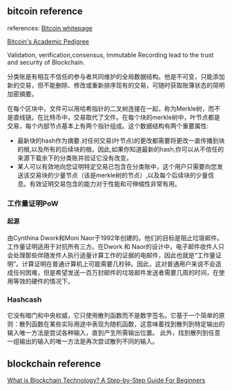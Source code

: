 ## bitcoin reference
references:
[Bitcoin whitepage](https://bitcoin.org/bitcoin.pdf)

[Bitcoin's Academic Pedigree](https://queue.acm.org/detail.cfm?id=3136559)

Validation, verification,consensus, Immutable Recording lead to the trust and security of Blockchain.

分类账是有相互不信任的参与者共同维护的全局数据结构。他是不可变，只能添加新的交易，但不能删除、修改或重新排序现有的交易，可随时获取账簿状态的简明加密摘要。

在每个区块中，文件可以用哈希指针的二叉树连接在一起，称为Merkle树，而不是直线链。在比特币中，交易取代了文件。在每个块的merkle树中，叶节点都是交易，每个内部节点基本上有两个指针组成。这个数据结构有两个重要属性:
- 最新块的hash作为摘要.对任何交易(叶节点)的更改都需要将更改一直传播到块的根,以及所有的后续块的根。因此,如果你知道最新的hash,你可以从不信任的来源下载余下的分类账并验证它没有改变。
- 某人可以有效地向您证明特定交易已包含在分类账中，这个用户只需要向您发送该交易块的少量节点（该是merkle树的节点）,以及每个后续块的少量信息。有效证明交易包含的能力对于性能和可伸缩性非常有用。


### 工作量证明PoW
#### 起源
   由Cynthina Dwork和Moni Naor于1992年创建的。他们的目标是阻止垃圾邮件。工作量证明适用于对抗所有三方。在Dwork 和 Naor的设计中，电子邮件收件人只会处理那些伴随发件人执行适量计算工作的证据的电邮件，因此也就是“工作量证明”。计算证明在普通计算机上可能需要几秒钟。因此，这对普通用户来说不会造成任何困难，但是希望发送一百万封邮件的垃圾邮件发送者需要几周的时间，在使用等效的硬件的情况下。

### Hashcash
   它没有暗门和中央权威，它只使用散列函数而不是数字签名。它基于一个简单的原则：散列函数在某些实际用途中表现为随机函数，这意味着找到散列到特定输出的输入唯一方法是尝试各种输入，直到产生所需输出位置。
   此外，找到散列到任意一组输出的输入的唯一方法是再次尝试散列不同的输入。


## blockchain reference
[What is Blockchain Technology? A Step-by-Step Guide For Beginners](https://blockgeeks.com/guides/what-is-blockchain-technology/)
